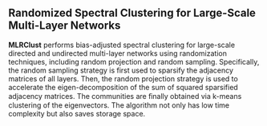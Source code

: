 ## Randomized Spectral Clustering for Large-Scale Multi-Layer Networks

**MLRClust** performs bias-adjusted spectral clustering for large-scale directed and undirected multi-layer networks using randomization techniques, including random projection and random sampling. Specifically, the random sampling strategy is first used to sparsify the adjacency matrices of all layers. Then, the random projection strategy is used to accelerate the eigen-decomposition of the sum of squared sparsified adjacency matrices. The communities are ﬁnally obtained via k-means clustering of the eigenvectors. The algorithm not only has low time complexity but also saves storage space.
